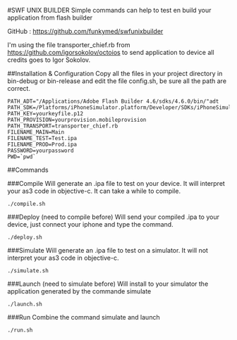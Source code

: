 #SWF UNIX BUILDER
Simple commands can help to test en build your application from flash builder

GitHub : https://github.com/funkymed/swfunixbuilder                 

I'm using the file transporter_chief.rb from https://github.com/igorsokolov/octoios to send application to device all credits goes to Igor Sokolov.

##Installation & Configuration
Copy all the files in your project directory in bin-debug or bin-release and edit the file config.sh, be sure all the path are correct.

~~~
PATH_ADT="/Applications/Adobe Flash Builder 4.6/sdks/4.6.0/bin/"adt
PATH_SDK=/Platforms/iPhoneSimulator.platform/Developer/SDKs/iPhoneSimulator6.0.sdk
PATH_KEY=yourkeyfile.p12             
PATH_PROVISION=yourprovision.mobileprovision
PATH_TRANSPORT=transporter_chief.rb
FILENAME_MAIN=Main
FILENAME_TEST=Test.ipa
FILENAME_PROD=Prod.ipa
PASSWORD=yourpassword              
PWD=`pwd`
~~~

##Commands
          
###Compile
Will generate an .ipa file to test on your device. It will interpret your as3 code in objective-c. It can take a while to compile.
~~~
./compile.sh 
~~~           

###Deploy (need to compile before)
Will send your compiled .ipa to your device, just connect your iphone and type the command.
~~~                     
./deploy.sh
~~~

###Simulate
Will generate an .ipa file to test on a simulator. It will not interpret your as3 code in objective-c.
~~~                     
./simulate.sh
~~~                  

###Launch (need to simulate before)
Will install to your simulator the application generated by the commande simulate
~~~                     
./launch.sh
~~~

###Run
Combine the command simulate and launch
~~~                     
./run.sh
~~~